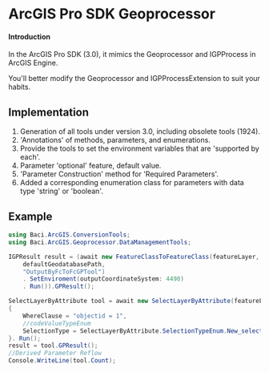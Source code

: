 # ArcGIS Pro SDK Geoprocessor

#### Introduction
In the ArcGIS Pro SDK (3.0), it mimics the Geoprocessor and IGPProcess in ArcGIS Engine.

You'll better modify the Geoprocessor and IGPProcessExtension to suit your habits.

## Implementation
1. Generation of all tools under version 3.0, including obsolete tools (1924).
2. 'Annotations' of methods, parameters, and enumerations.
3. Provide the tools to set the environment variables that are 'supported by each'.
4. Parameter 'optional' feature, default value.
5. 'Parameter Construction' method for 'Required Parameters'.
6. Added a corresponding enumeration class for parameters with data type 'string' or 'boolean'.

## Example

```c#
using Baci.ArcGIS.ConversionTools;
using Baci.ArcGIS.Geoprocessor.DataManagementTools;

IGPResult result = (await new FeatureClassToFeatureClass(featureLayer,
    defaultGeodatabasePath,
    "OutputByFcToFcGPTool")
    . SetEnviroment(outputCoordinateSystem: 4490)
    . Run()).GPResult();

SelectLayerByAttribute tool = await new SelectLayerByAttribute(featureLayer)
{
    WhereClause = "objectid = 1",
    //codeValueTypeEnum
    SelectionType = SelectLayerByAttribute.SelectionTypeEnum.New_selection. Value()
}. Run();
result = tool.GPResult();
//Derived Parameter Reflow
Console.WriteLine(tool.Count);

```

